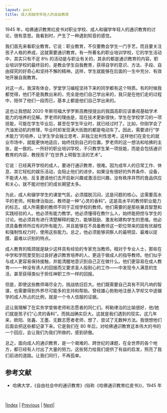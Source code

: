 ```yaml
---
layout: post
title: 成人和辍学年轻人的自由教育
---
```


1945 年，哈佛通识教育红皮书对职业学校、成人和辍学年轻人的通识教育的讨论，很有意思。我看到时，产生了一种遇到知音的感觉。

我们首先来看职业教育。它说：职业教育，不仅要教会学生一门手艺，而且要关注孩子人格的养成，这就需要通识教育。有一所著名的职业培训学校，它的学生活动中，其实只有不足 8％ 的活动是与职业有关的，其余的都是通识教育的内容。职业培训学校的最终目的，是教会学生自我教育，获得自学的意识、方法、手段、自由探究的好奇心和坚持不懈的精神。这样，学生就能够在后面的一生中充分、有效地开展自我教育。

对这一点，我深有体会，学堂学习编程坚持下来的同学都有这个特质。有的时候我都觉得，他们不是我教出来的，完全是他们自己学出来的，我只是在他们走的过程中，陪伴了他们一段而已，基本上都是他们自己学出来的。

这也让我想起 2020 年斯坦福大学罗斯高教授提出的我国高职应该重视基础学术能力的培养的见解。罗老师的理由是，现在技术更新很快，学生在学校学习的一项技能，可能在学生毕业后，甚至在学生毕业时，就已经过时了。比如，你刚学会了汽油发动机的修理，毕业时却发现满大街跑的都是电动车了。因此，需要进行”学术能力“的培养，让学生学会独立思考、非独立批判性思考，这样他们在变化的就业市场中，就能更快地适应，始终找到自己的位置。罗老师的这一想法和哈佛的主张，是一致的。一所好的职业培训学校，不只教学生某一项技能，而是会包括通识教育的内容，教授孩子“在世界上明智生活的艺术”。

它说：已经离开学校的成人，要进行通识教育，很难。因为成年人的日常工作、休息、其它轻松的娱乐活动，会阻止他们的进步。如果没有很好的外界条件、设备，不能诱人地、反复邀请他们去开启新兴趣或激活旧兴趣，没有秩序井然的食品供应和关心，就不能对他们的成长期望太多。

为此，成人和辍学学生的课堂气氛，必须摆脱沉闷，这是问题的核心。这需要高水平的老师。柯勒律治指出，教师是一种“心灵的香料”。这是高水平的教师职业能力的标志。成人所需要的教师不同于正规学校的教师。他们需要的是那些兼具智慧和实践经验的人。他必须有能力教学。他必须懂得在教什么人，始终能把控与学生的讨论。他必须具有进行清楚解释的能力，能够鼓励、激发和建构学生的思维。他必须具备教师所应有的所有能力，并且能够在不具备教师这一职位带来的固有优越性和强制性权力时，使用这些能力。总之，他必须能够洞察人的最明显、最难以捉摸、最难以识别的特点。

成人教育的瓶颈就是缺少这样具有经验的专家充当教师。相对于专业人士，那些在中学和学院里受到过良好通识教育培养的人，更适于做成人的指导教师。他们似乎与成人更容易保持接触，并能清醒地意识到自己正在做什么。他们更容易在成人教育——一种没有诱人的回报而又要求圣人般耐心的工作——中发现令人满意的生活，甚至获得类似于担任神职工作一样的回报。

但是，即使这些教师竭尽全力，挑战依旧巨大。他们既需要自己具有不同凡响的智谋，也需要得到外界尽可能多的支持和帮助。曾经雄心勃勃地注册入学却又中途辍学的成人所占的比例，就是一个令人信服的证据。

这让我理解了在实务学堂做老师和志愿者的同仁们。柯勒律治的比喻很好，他/她们就是孩子们“心灵的香料”。而挑战确实巨大。这就是我们遇到的现实。这几年来，欧阳、张鑫、王墨、无数志愿者老师，想了、尝试了无数种方法。我很想他们后面会把这些都记录下来。它是我们在 80 年后，对哈佛通识教育这本伟大的书的一个回应，会让我们为我们所做的，感到骄傲。

总之，面向成人的通识教育，是一个艰难的、跨世纪的课题，在全世界的各个地方，都已经有人付出了大量的努力。这些努力给我们提供了有益的启发，照亮了我们前进的道路。让我们同行，不再孤单。

## 参考文献

- 哈佛大学，《自由社会中的通识教育》(俗称《哈佛通识教育红皮书》)，1945 年

<br/>

|[Index](./) | [Previous](3-1-child) | [Next](4-0-harvard)|
